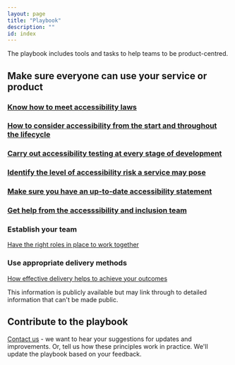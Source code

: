 ```yaml
---
layout: page
title: "Playbook"
description: ""
id: index
---
```


The playbook includes tools and tasks to help teams to be product-centred.  

<!-- 1. Understand the problem you're trying to solve  
[Read more about principle 1](https://ukhomeoffice.github.io/playbook/problem/)-->

<!-- 2. Know the value your product will bring  
[Read more about principle 2](https://ukhomeoffice.github.io/playbook/know-the-value-your-product-will-bring/)-->

<!-- 3. Design with users  
[Read more about principle 3](https://ukhomeoffice.github.io/playbook/be-user-centred/)-->

## Make sure everyone can use your service or product

### [Know how to meet accessibility laws](https://ukhomeoffice.github.io/playbook/accessibility-law/)

### [How to consider accessibility from the start and throughout the lifecycle](https://ukhomeoffice.github.io/playbook/accessibility-from-start/)

### [Carry out accessibility testing at every stage of development](https://ukhomeoffice.github.io/playbook/accessibility-testing/)

### [Identify the level of accessibility risk a service may pose](https://ukhomeoffice.github.io/playbook/accessibility-risk/)

### [Make sure you have an up-to-date accessibility statement](https://ukhomeoffice.github.io/playbook/accessibility-statement/)

### [Get help from the accesssibility and inclusion team](https://ukhomeoffice.github.io/playbook/accessibility-help/)


### Establish your team  
[Have the right roles in place to work together](https://ukhomeoffice.github.io/playbook/team/)

### Use appropriate delivery methods  
[How effective delivery helps to achieve your outcomes](https://ukhomeoffice.github.io/playbook/delivery-methods/)


<!-- 6. Iterate, improve and evaluate  
[Read more about principle 6](https://ukhomeoffice.github.io/playbook/delivery-methods/)-->

<!--7. Meet standards  
[Read more about principle 7](https://ukhomeoffice.github.io/playbook/standards-governance/)-->

<!--9. Collaborate and contribute  
[Read more about principle 9](https://ukhomeoffice.github.io/playbook/collaborate/)-->

<!--10. Share and reuse  
[Read more about principle 10](https://ukhomeoffice.github.io/playbook/share/)-->

<!--11. Keep users safe  
[Read more about principle 11](https://ukhomeoffice.github.io/playbook/safe/)-->

<!--12. Work in the open  
[Read more about principle 12](https://ukhomeoffice.github.io/playbook/open/)-->

<!--13. Choose the right technical approach  
[Read more about principle 13](https://ukhomeoffice.github.io/playbook/platforms-and-technology/)-->

This information is publicly available but may link through to detailed information that can't be made public.

## Contribute to the playbook
[Contact us](https://ukhomeoffice.github.io/playbook/contact/) - we want to hear your suggestions for updates and improvements. Or, tell us how these principles work in practice. We'll update the playbook based on your feedback. 
